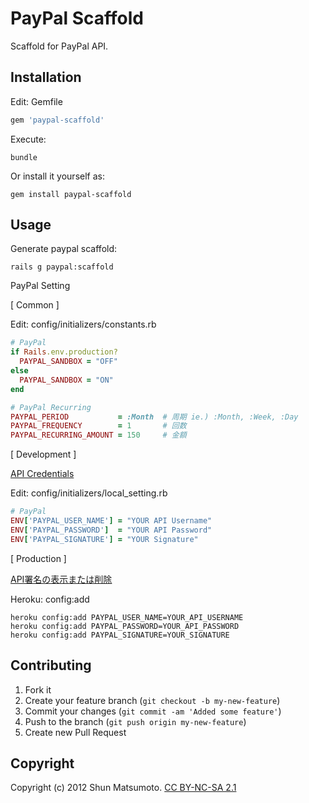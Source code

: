 # PayPal Scaffold

Scaffold for PayPal API.

## Installation

Edit: Gemfile

```ruby
gem 'paypal-scaffold'
```

Execute:

    bundle

Or install it yourself as:

    gem install paypal-scaffold

## Usage

Generate paypal scaffold:

    rails g paypal:scaffold

PayPal Setting

[ Common ]

Edit: config/initializers/constants.rb

```ruby
# PayPal
if Rails.env.production?
  PAYPAL_SANDBOX = "OFF"
else
  PAYPAL_SANDBOX = "ON"
end

# PayPal Recurring
PAYPAL_PERIOD           = :Month  # 周期 ie.) :Month, :Week, :Day
PAYPAL_FREQUENCY        = 1       # 回数
PAYPAL_RECURRING_AMOUNT = 150     # 金額
```

[ Development ]

<a href="https://developer.paypal.com/cgi-bin/devscr?cmd=_certs-session" target="_blank">API Credentials</a>

Edit: config/initializers/local_setting.rb

```ruby
# PayPal
ENV['PAYPAL_USER_NAME'] = "YOUR API Username"
ENV['PAYPAL_PASSWORD']  = "YOUR API Password"
ENV['PAYPAL_SIGNATURE'] = "YOUR Signature"
```

[ Production ]

<a href="https://www.paypal.com/jp/cgi-bin/webscr?cmd=_profile-api-signature" target="_blank">API署名の表示または削除</a>

Heroku: config:add

    heroku config:add PAYPAL_USER_NAME=YOUR_API_USERNAME
    heroku config:add PAYPAL_PASSWORD=YOUR_API_PASSWORD
    heroku config:add PAYPAL_SIGNATURE=YOUR_SIGNATURE

## Contributing

1. Fork it
2. Create your feature branch (`git checkout -b my-new-feature`)
3. Commit your changes (`git commit -am 'Added some feature'`)
4. Push to the branch (`git push origin my-new-feature`)
5. Create new Pull Request

## Copyright

Copyright (c) 2012 Shun Matsumoto. <a href="http://creativecommons.org/licenses/by-nc-sa/2.1/jp/" target="_blank">CC BY-NC-SA 2.1</a>
